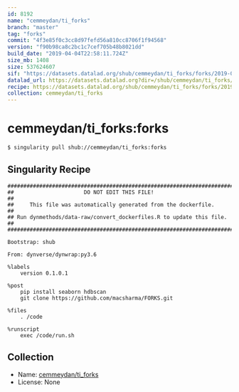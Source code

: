 ```yaml
---
id: 8192
name: "cemmeydan/ti_forks"
branch: "master"
tag: "forks"
commit: "4f3e85f0c3cc8d97fefd56a810cc8706f1f94568"
version: "f90b98ca8c2bc1c7cef705b48b8021dd"
build_date: "2019-04-04T22:58:11.724Z"
size_mb: 1408
size: 537624607
sif: "https://datasets.datalad.org/shub/cemmeydan/ti_forks/forks/2019-04-04-4f3e85f0-f90b98ca/f90b98ca8c2bc1c7cef705b48b8021dd.simg"
datalad_url: https://datasets.datalad.org?dir=/shub/cemmeydan/ti_forks/forks/2019-04-04-4f3e85f0-f90b98ca/
recipe: https://datasets.datalad.org/shub/cemmeydan/ti_forks/forks/2019-04-04-4f3e85f0-f90b98ca/Singularity
collection: cemmeydan/ti_forks
---
```


# cemmeydan/ti_forks:forks

```bash
$ singularity pull shub://cemmeydan/ti_forks:forks
```

## Singularity Recipe

```singularity
########################################################################
##                      DO NOT EDIT THIS FILE!                        ##
##     This file was automatically generated from the dockerfile.     ##
## Run dynmethods/data-raw/convert_dockerfiles.R to update this file. ##
########################################################################

Bootstrap: shub

From: dynverse/dynwrap:py3.6

%labels
    version 0.1.0.1

%post
    pip install seaborn hdbscan
    git clone https://github.com/macsharma/FORKS.git

%files
    . /code

%runscript
    exec /code/run.sh
```

## Collection

 - Name: [cemmeydan/ti_forks](https://github.com/cemmeydan/ti_forks)
 - License: None

